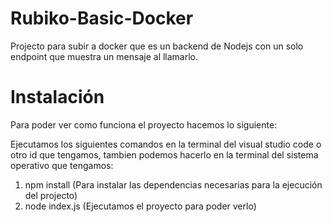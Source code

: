 # Rubiko-Basic-Docker

Projecto para subir a docker que es un backend de Nodejs con un solo endpoint que muestra un mensaje al llamarlo.

# Instalación

Para poder ver como funciona el proyecto hacemos lo siguiente:

Ejecutamos los siguientes comandos en la terminal del visual studio code o otro id que tengamos, tambien podemos hacerlo en la terminal del sistema operativo que tengamos:

1. npm install (Para instalar las dependencias necesarias para la ejecución del projecto)
2. node index.js (Ejecutamos el proyecto para poder verlo)
